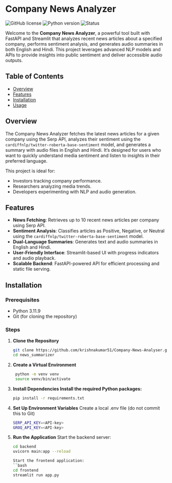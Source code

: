 # Company News Analyzer

![GitHub license](https://img.shields.io/github/license/{username}/news_summarizer)
![Python version](https://img.shields.io/badge/Python-3.9%2B-blue)
![Status](https://img.shields.io/badge/Status-Active-green)

Welcome to the **Company News Analyzer**, a powerful tool built with FastAPI and Streamlit that analyzes recent news articles about a specified company, performs sentiment analysis, and generates audio summaries in both English and Hindi. This project leverages advanced NLP models and APIs to provide insights into public sentiment and deliver accessible audio outputs.

## Table of Contents
- [Overview](#overview)
- [Features](#features)
- [Installation](#installation)
- [Usage](#usage)


## Overview
The Company News Analyzer fetches the latest news articles for a given company using the Serp API, analyzes their sentiment using the `cardiffnlp/twitter-roberta-base-sentiment` model, and generates a summary with audio files in English and Hindi. It’s designed for users who want to quickly understand media sentiment and listen to insights in their preferred language.

This project is ideal for:
- Investors tracking company performance.
- Researchers analyzing media trends.
- Developers experimenting with NLP and audio generation.

## Features
- **News Fetching**: Retrieves up to 10 recent news articles per company using Serp API.
- **Sentiment Analysis**: Classifies articles as Positive, Negative, or Neutral using the `cardiffnlp/twitter-roberta-base-sentiment` model.
- **Dual-Language Summaries**: Generates text and audio summaries in English and Hindi.
- **User-Friendly Interface**: Streamlit-based UI with progress indicators and audio playback.
- **Scalable Backend**: FastAPI-powered API for efficient processing and static file serving.

## Installation

### Prerequisites
- Python 3.11.9
- Git (for cloning the repository)

### Steps
1. **Clone the Repository**
   ```bash
   git clone https://github.com/krishnakumar51/Company-News-Analyser.git
   cd news_summarizer
2. **Create a Virtual Environment**
   ```bash
    python -m venv venv
    source venv/bin/activate  
3. **Install Dependencies Install the required Python packages:**
    ```bash
    pip install -r requirements.txt
4. **Set Up Environment Variables**
    Create a local .env file (do not commit this to Git)
    ```bash 
    SERP_API_KEY=<API-key>
    GROQ_API_KEY=<API-key>
5. **Run the Application**
    Start the backend server:
    ```bash
    cd backend
    uvicorn main:app --reload

    Start the frontend application:
    ``bash
    cd frontend
    streamlit run app.py



